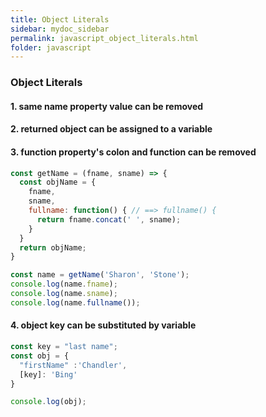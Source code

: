 ```yaml
---
title: Object Literals
sidebar: mydoc_sidebar
permalink: javascript_object_literals.html
folder: javascript
---
```


### Object Literals
#### 1. same name property value can be removed
#### 2. returned object can be assigned to a variable
#### 3. function property's colon and function can be removed

```javascript
const getName = (fname, sname) => {
  const objName = {
    fname,
    sname,
    fullname: function() { // ==> fullname() {
      return fname.concat(' ', sname);
    }
  }
  return objName;
}

const name = getName('Sharon', 'Stone');
console.log(name.fname);
console.log(name.sname);
console.log(name.fullname());
```

#### 4. object key can be substituted by variable
```javascript
const key = "last name";
const obj = {
  "firstName" :'Chandler',
  [key]: 'Bing'
}

console.log(obj);
```